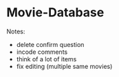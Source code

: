 # Movie-Database

Notes:

- delete confirm question
- incode comments
- think of a lot of items
- fix editing (multiple same movies)